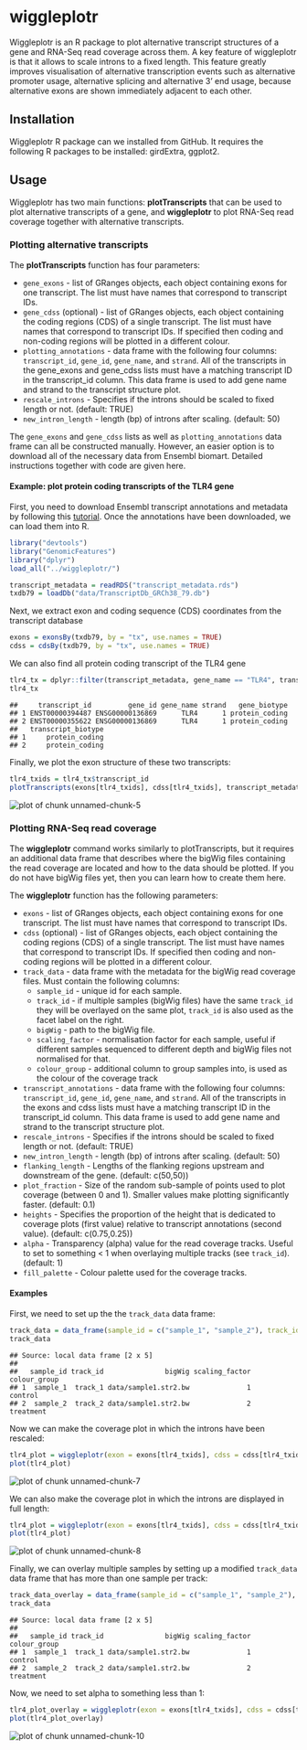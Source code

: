 

# wiggleplotr
Wiggleplotr is an R package to plot alternative transcript structures of a gene and RNA-Seq read coverage across them. A key feature of wiggleplotr is that it allows to scale introns to a fixed length. This feature greatly improves visualisation of alternative transcription events such as alternative promoter usage, alternative splicing and alternative 3’ end usage, because alternative exons are shown immediately adjacent to each other.

## Installation
Wiggleplotr R package can we installed from GitHub. It requires the following R packages to be installed: girdExtra, ggplot2.

## Usage
Wiggleplotr has two main functions: **plotTranscripts** that can be used to plot alternative transcripts of a gene, and **wiggleplotr** to plot RNA-Seq read coverage together with alternative transcripts.

### Plotting alternative transcripts
The **plotTranscripts** function has four parameters:
* `gene_exons` - list of GRanges objects, each object containing exons for one transcript. The list must have names that correspond to transcript IDs.
* `gene_cdss` (optional) - list of GRanges objects, each object containing the coding regions (CDS) of a single transcript. The list must have names that correspond to transcript IDs. If specified then coding and non-coding regions will be plotted in a different colour.
* `plotting_annotations` - data frame with the following four columns: `transcript_id`, `gene_id`, `gene_name`, and `strand`. All of the transcripts in the gene_exons and gene_cdss lists must have a matching transcript ID in the transcript_id column. This data frame is used to add gene name and strand to the transcript structure plot.
* `rescale_introns` - Specifies if the introns should be scaled to fixed length or not. (default: TRUE)
* `new_intron_length` - length (bp) of introns after scaling. (default: 50)

The `gene_exons` and `gene_cdss` lists as well as `plotting_annotations` data frame can all be constructed manually. However, an easier option is to download all of the necessary data from Ensembl biomart. Detailed instructions together with code are given here. 

#### Example: plot protein coding transcripts of the TLR4 gene
First, you need to download Ensembl transcript annotations and metadata by following this [tutorial](https://github.com/kauralasoo/wiggleplotr/blob/master/download_annotations.md). Once the annotations have been downloaded, we can load them into R.


```r
library("devtools")
library("GenomicFeatures")
library("dplyr")
load_all("../wiggleplotr/")
```

```r
transcript_metadata = readRDS("transcript_metadata.rds")
txdb79 = loadDb("data/TranscriptDb_GRCh38_79.db")
```
Next, we extract exon and coding sequence (CDS) coordinates from the transcript database

```r
exons = exonsBy(txdb79, by = "tx", use.names = TRUE)
cdss = cdsBy(txdb79, by = "tx", use.names = TRUE)
```
We can also find all protein coding transcript of the TLR4 gene

```r
tlr4_tx = dplyr::filter(transcript_metadata, gene_name == "TLR4", transcript_biotype == "protein_coding")
tlr4_tx
```

```
##     transcript_id         gene_id gene_name strand   gene_biotype
## 1 ENST00000394487 ENSG00000136869      TLR4      1 protein_coding
## 2 ENST00000355622 ENSG00000136869      TLR4      1 protein_coding
##   transcript_biotype
## 1     protein_coding
## 2     protein_coding
```
Finally, we plot the exon structure of these two transcripts:

```r
tlr4_txids = tlr4_tx$transcript_id
plotTranscripts(exons[tlr4_txids], cdss[tlr4_txids], transcript_metadata, rescale_introns = FALSE)
```

![plot of chunk unnamed-chunk-5](figure/unnamed-chunk-5-1.png) 

### Plotting RNA-Seq read coverage
The **wiggleplotr** command works similarly to plotTranscripts, but it requires an additional data frame that describes where the bigWig files containing the read coverage are located and how to the data should be plotted. If you do not have bigWig files yet, then you can learn how to create them here.

The **wiggleplotr** function has the following parameters:
* `exons` - list of GRanges objects, each object containing exons for one transcript. The list must have names that correspond to transcript IDs.
* `cdss` (optional) - list of GRanges objects, each object containing the coding regions (CDS) of a single transcript. The list must have names that correspond to transcript IDs. If specified then coding and non-coding regions will be plotted in a different colour.
* `track_data` - data frame with the metadata for the bigWig read coverage files. Must contain the following columns: 
  * `sample_id` - unique id for each sample.
  * `track_id` - if multiple samples (bigWig files) have the same `track_id` they will be overlayed on the same plot, `track_id` is also used as the facet label on the right.
  * `bigWig` - path to the bigWig file.
  * `scaling_factor` - normalisation factor for each sample, useful if different samples sequenced to different depth and bigWig files not normalised for that.
  * `colour_group` - additional column to group samples into, is used as the colour of the coverage track
* `transcript_annotations` - data frame with the following four columns: `transcript_id`, `gene_id`, `gene_name`, and `strand`. All of the transcripts in the exons and cdss lists must have a matching transcript ID in the transcript_id column. This data frame is used to add gene name and strand to the transcript structure plot.
* `rescale_introns` - Specifies if the introns should be scaled to fixed length or not. (default: TRUE)
* `new_intron_length` - length (bp) of introns after scaling. (default: 50)
* `flanking_length` - Lengths of the flanking regions upstream and downstream of the gene. (default: c(50,50))
* `plot_fraction` - Size of the random sub-sample of points used to plot coverage (between 0 and 1). Smaller values make plotting significantly faster. (default: 0.1)
* `heights` - Specifies the proportion of the height that is dedicated to coverage plots (first value) relative to transcript annotations (second value). (default: c(0.75,0.25))
* `alpha` - Transparency (alpha) value for the read coverage tracks. Useful to set to something < 1 when overlaying multiple tracks (see `track_id`). (default: 1)
* `fill_palette` - Colour palette used for the coverage tracks.


#### Examples
First, we need to set up the the `track_data` data frame:

```r
track_data = data_frame(sample_id = c("sample_1", "sample_2"), track_id = c("track_1", "track_2"), bigWig = c("data/sample1.str2.bw", "data/sample1.str2.bw"), scaling_factor = c(1,2), colour_group = c("control", "treatment"))
track_data
```

```
## Source: local data frame [2 x 5]
## 
##   sample_id track_id               bigWig scaling_factor colour_group
## 1  sample_1  track_1 data/sample1.str2.bw              1      control
## 2  sample_2  track_2 data/sample1.str2.bw              2    treatment
```

Now we can make the coverage plot in which the introns have been rescaled:

```r
tlr4_plot = wiggleplotr(exon = exons[tlr4_txids], cdss = cdss[tlr4_txids], track_data = track_data, transcript_annotations = tlr4_tx, rescale_introns = TRUE)
plot(tlr4_plot)
```

![plot of chunk unnamed-chunk-7](figure/unnamed-chunk-7-1.png) 

We can also make the coverage plot in which the introns are displayed in full length:

```r
tlr4_plot = wiggleplotr(exon = exons[tlr4_txids], cdss = cdss[tlr4_txids], track_data = track_data, transcript_annotations = tlr4_tx, rescale_introns = FALSE)
plot(tlr4_plot)
```

![plot of chunk unnamed-chunk-8](figure/unnamed-chunk-8-1.png) 

Finally, we can overlay multiple samples by setting up a modified `track_data` data frame that has more than one sample per track:

```r
track_data_overlay = data_frame(sample_id = c("sample_1", "sample_2"), track_id = c("track_1", "track_1"), bigWig = c("data/sample1.str2.bw", "data/sample1.str2.bw"), scaling_factor = c(1,2), colour_group = c("control", "control"))
track_data
```

```
## Source: local data frame [2 x 5]
## 
##   sample_id track_id               bigWig scaling_factor colour_group
## 1  sample_1  track_1 data/sample1.str2.bw              1      control
## 2  sample_2  track_2 data/sample1.str2.bw              2    treatment
```
Now, we need to set alpha to something less than 1:

```r
tlr4_plot_overlay = wiggleplotr(exon = exons[tlr4_txids], cdss = cdss[tlr4_txids], track_data = track_data_overlay, transcript_annotations = tlr4_tx, rescale_introns = FALSE, alpha = 0.5)
plot(tlr4_plot_overlay)
```

![plot of chunk unnamed-chunk-10](figure/unnamed-chunk-10-1.png) 
